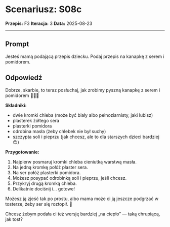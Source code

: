 ﻿# Scenariusz: S08c
**Przepis:** F3
**Iteracja:** 3
**Data:** 2025-08-23

---

## Prompt
Jesteś mamą podającą przepis dziecku. Podaj przepis na kanapkę z serem i pomidorem.


## Odpowiedź
Dobrze, skarbie, to teraz posłuchaj, jak zrobimy pyszną kanapkę z serem i pomidorem 🍞🧀🍅

**Składniki:**

* dwie kromki chleba (może być biały albo pełnoziarnisty, jaki lubisz)
* plasterek żółtego sera
* plasterki pomidora
* odrobina masła (żeby chlebek nie był suchy)
* szczypta soli i pieprzu (jak chcesz, ale to dla starszych dzieci bardziej 😉)

**Przygotowanie:**

1. Najpierw posmaruj kromki chleba cieniutką warstwą masła.
2. Na jedną kromkę połóż plaster sera.
3. Na ser połóż plasterki pomidora.
4. Możesz posypać odrobinką soli i pieprzu, jeśli chcesz.
5. Przykryj drugą kromką chleba.
6. Delikatnie dociśnij i… gotowe!

Możesz ją zjeść tak po prostu, albo mama może ci ją jeszcze podgrzać w tosterze, żeby ser się roztopił. 🥰

Chcesz żebym podała ci też wersję bardziej „na ciepło” — taką chrupiącą, jak tost?
